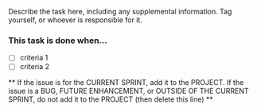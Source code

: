 Describe the task here, including any supplemental information. 
Tag yourself, or whoever is responsible for it. 

### This task is done when...
 - [ ] criteria 1
 - [ ] criteria 2
 
 ** If the issue is for the CURRENT SPRINT, add it to the PROJECT. If the issue is a BUG, FUTURE ENHANCEMENT, or OUTSIDE OF THE CURRENT SPRINT, do not add it to the PROJECT (then delete this line) **
